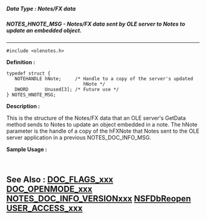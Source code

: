 ##### Data Type : Notes/FX data
##### NOTES_HNOTE_MSG - Notes/FX data sent by  OLE server to Notes to update an embedded object.
---
```
#include <olenotes.h>
```

**Definition :**
```
typedef struct {
   NOTEHANDLE hNote;     /* Handle to a copy of the server's updated
                            hNote */
   DWORD      Unused[3]; /* Future use */
} NOTES_HNOTE_MSG;
```

**Description :**

This is the structure of the Notes/FX data that an OLE server's GetData method sends to Notes to update an object embedded in a note. The hNote parameter is the handle of a copy of the hFXNote that Notes sent to the OLE server application in a previous NOTES_DOC_INFO_MSG.


**Sample Usage :**
```
 
```

**See Also :**
[DOC_FLAGS_xxx](/domino-c-api-docs/reference/Symb/DOC_FLAGS_xxx)
[DOC_OPENMODE_xxx](/domino-c-api-docs/reference/Symb/DOC_OPENMODE_xxx)
[NOTES_DOC_INFO_VERSIONxxx](/domino-c-api-docs/reference/Symb/NOTES_DOC_INFO_VERSIONxxx)
[NSFDbReopen](/domino-c-api-docs/reference/Func/NSFDbReopen)
[USER_ACCESS_xxx](/domino-c-api-docs/reference/Symb/USER_ACCESS_xxx)
---
